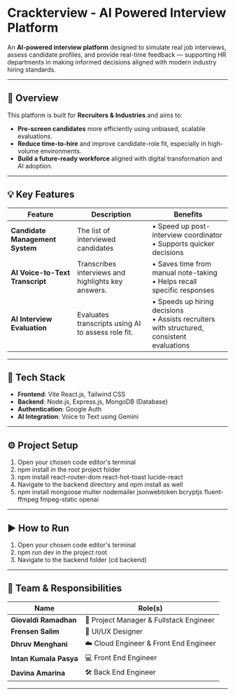 # Crackterview - AI Powered Interview Platform

An **AI-powered interview platform** designed to simulate real job interviews, assess candidate profiles, and provide real-time feedback — supporting HR departments in making informed decisions aligned with modern industry hiring standards.

---    

## 🌟 Overview

This platform is built for **Recruiters & Industries** and aims to:

-  **Pre-screen candidates** more efficiently using unbiased, scalable evaluations.
-  **Reduce time-to-hire** and improve candidate-role fit, especially in high-volume environments.
-  **Build a future-ready workforce** aligned with digital transformation and AI adoption.


---

## 💡 Key Features

| Feature                     | Description                                                                                         | Benefits                                                                                                 |
|----------------------------|-----------------------------------------------------------------------------------------------------|----------------------------------------------------------------------------------------------------------|
| **Candidate Management System** | The list of interviewed candidates                                                                  | • Speed up post-interview coordinator  <br> • Supports quicker decisions                               |
| **AI Voice-to-Text Transcript**  | Transcribes interviews and highlights key answers.                                                 | • Saves time from manual note-taking <br> • Helps recall specific responses                               |
| **AI Interview Evaluation**      | Evaluates transcripts using AI to assess role fit.                                                 | • Speeds up hiring decisions <br> • Assists recruiters with structured, consistent evaluations            |

---

## 🧰 Tech Stack

- **Frontend**: Vite React.js, Tailwind CSS  
- **Backend**: Node.js, Express.js, MongoDB (Database)
- **Authentication**: Google Auth 
- **AI Integration**: Voice to Text using Gemini

---

## ⚙️ Project Setup

1. Open your chosen code editor's terminal
2. npm install in the root project folder
3. npm install react-router-dom react-hot-toast lucide-react 
3. Navigate to the backend directory and npm install as well
5. npm install mongoose multer nodemailer jsonwebtoken bcryptjs fluent-ffmpeg fmpeg-static openai 


---

## ▶️ How to Run

1. Open your chosen code editor's terminal
2. npm run dev in the project root
3. Navigate to the backend folder (cd backend)

---

## 👥 Team & Responsibilities

| Name                   | Role(s)                                         |
|------------------------|-------------------------------------------------|
| **Giovaldi Ramadhan**  | 🧭 Project Manager & Fullstack Engineer         |
| **Frensen Salim**      | 🎨 UI/UX Designer                               |
| **Dhruv Menghani**     | ☁️ Cloud Engineer & Front End Engineer         |
| **Intan Kumala Pasya** | 💻 Front End Engineer                           |
| **Davina Amarina**     | 🛠️ Back End Engineer                            |

---




